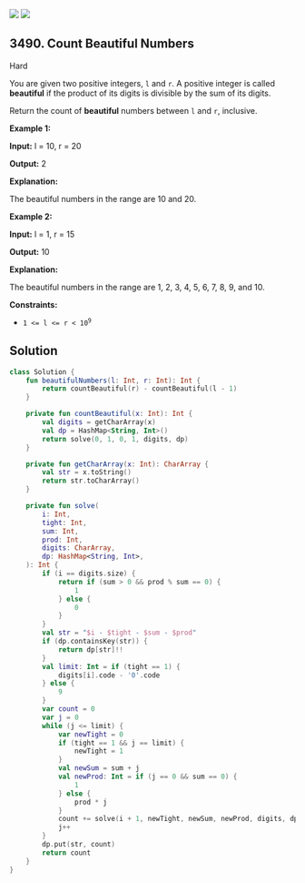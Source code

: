 [![](https://img.shields.io/github/stars/javadev/LeetCode-in-Kotlin?label=Stars&style=flat-square)](https://github.com/javadev/LeetCode-in-Kotlin)
[![](https://img.shields.io/github/forks/javadev/LeetCode-in-Kotlin?label=Fork%20me%20on%20GitHub%20&style=flat-square)](https://github.com/javadev/LeetCode-in-Kotlin/fork)

## 3490\. Count Beautiful Numbers

Hard

You are given two positive integers, `l` and `r`. A positive integer is called **beautiful** if the product of its digits is divisible by the sum of its digits.

Return the count of **beautiful** numbers between `l` and `r`, inclusive.

**Example 1:**

**Input:** l = 10, r = 20

**Output:** 2

**Explanation:**

The beautiful numbers in the range are 10 and 20.

**Example 2:**

**Input:** l = 1, r = 15

**Output:** 10

**Explanation:**

The beautiful numbers in the range are 1, 2, 3, 4, 5, 6, 7, 8, 9, and 10.

**Constraints:**

*   <code>1 <= l <= r < 10<sup>9</sup></code>

## Solution

```kotlin
class Solution {
    fun beautifulNumbers(l: Int, r: Int): Int {
        return countBeautiful(r) - countBeautiful(l - 1)
    }

    private fun countBeautiful(x: Int): Int {
        val digits = getCharArray(x)
        val dp = HashMap<String, Int>()
        return solve(0, 1, 0, 1, digits, dp)
    }

    private fun getCharArray(x: Int): CharArray {
        val str = x.toString()
        return str.toCharArray()
    }

    private fun solve(
        i: Int,
        tight: Int,
        sum: Int,
        prod: Int,
        digits: CharArray,
        dp: HashMap<String, Int>,
    ): Int {
        if (i == digits.size) {
            return if (sum > 0 && prod % sum == 0) {
                1
            } else {
                0
            }
        }
        val str = "$i - $tight - $sum - $prod"
        if (dp.containsKey(str)) {
            return dp[str]!!
        }
        val limit: Int = if (tight == 1) {
            digits[i].code - '0'.code
        } else {
            9
        }
        var count = 0
        var j = 0
        while (j <= limit) {
            var newTight = 0
            if (tight == 1 && j == limit) {
                newTight = 1
            }
            val newSum = sum + j
            val newProd: Int = if (j == 0 && sum == 0) {
                1
            } else {
                prod * j
            }
            count += solve(i + 1, newTight, newSum, newProd, digits, dp)
            j++
        }
        dp.put(str, count)
        return count
    }
}
```